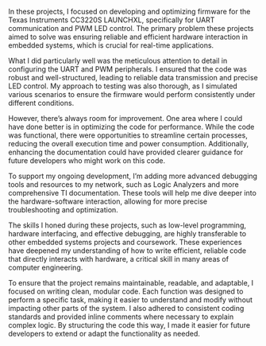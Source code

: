 In these projects, I focused on developing and optimizing firmware for the Texas Instruments CC3220S LAUNCHXL, specifically for UART communication and PWM LED control. The primary problem these projects aimed to solve was ensuring reliable and efficient hardware interaction in embedded systems, which is crucial for real-time applications.

What I did particularly well was the meticulous attention to detail in configuring the UART and PWM peripherals. I ensured that the code was robust and well-structured, leading to reliable data transmission and precise LED control. My approach to testing was also thorough, as I simulated various scenarios to ensure the firmware would perform consistently under different conditions.

However, there’s always room for improvement. One area where I could have done better is in optimizing the code for performance. While the code was functional, there were opportunities to streamline certain processes, reducing the overall execution time and power consumption. Additionally, enhancing the documentation could have provided clearer guidance for future developers who might work on this code.

To support my ongoing development, I’m adding more advanced debugging tools and resources to my network, such as Logic Analyzers and more comprehensive TI documentation. These tools will help me dive deeper into the hardware-software interaction, allowing for more precise troubleshooting and optimization.

The skills I honed during these projects, such as low-level programming, hardware interfacing, and effective debugging, are highly transferable to other embedded systems projects and coursework. These experiences have deepened my understanding of how to write efficient, reliable code that directly interacts with hardware, a critical skill in many areas of computer engineering.

To ensure that the project remains maintainable, readable, and adaptable, I focused on writing clean, modular code. Each function was designed to perform a specific task, making it easier to understand and modify without impacting other parts of the system. I also adhered to consistent coding standards and provided inline comments where necessary to explain complex logic. By structuring the code this way, I made it easier for future developers to extend or adapt the functionality as needed.
